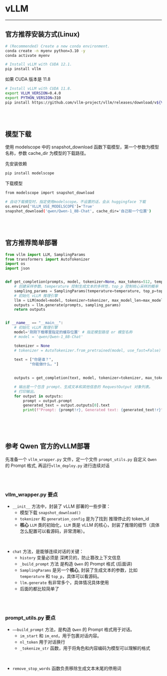 # vLLM 

---

## 官方推荐安装方式(Linux)

```bash
# (Recommended) Create a new conda environment.
conda create -n myenv python=3.10 -y
conda activate myenv

# Install vLLM with CUDA 12.1.
pip install vllm
```

如果 CUDA 版本是 11.8
```bash
# Install vLLM with CUDA 11.8.
export VLLM_VERSION=0.4.0
export PYTHON_VERSION=310
pip install https://github.com/vllm-project/vllm/releases/download/v${VLLM_VERSION}/vllm-${VLLM_VERSION}+cu118-cp${PYTHON_VERSION}-cp${PYTHON_VERSION}-manylinux1_x86_64.whl --extra-index-url https://download.pytorch.org/whl/cu118
```

<br>
<br>

## 模型下载

使用 modelscope 中的 snapshot_download 函数下载模型，第一个参数为模型名称，参数 cache_dir 为模型的下载路径。

先安装依赖
```bash
pip install modelscope
```
下载模型
```bash
from modelscope import snapshot_download

# 自动下载模型时，指定使用modelscope。不设置的话，会从 huggingface 下载
os.environ['VLLM_USE_MODELSCOPE']='True'
snapshot_download('qwen/Qwen-1_8B-Chat', cache_dir='自己取一个位置')
```



<br>
<br>


## 官方推荐简单部署
```python
from vllm import LLM, SamplingParams
from transformers import AutoTokenizer
import os
import json


def get_completion(prompts, model, tokenizer=None, max_tokens=512, temperature=0.8, top_p=0.95, max_model_len=2048):
    # 创建采样参数。temperature 控制生成文本的多样性，top_p 控制核心采样的概率
    sampling_params = SamplingParams(temperature=temperature, top_p=top_p, max_tokens=max_tokens)
    # 初始化 vLLM 推理引擎
    llm = LLM(model=model, tokenizer=tokenizer, max_model_len=max_model_len)
    outputs = llm.generate(prompts, sampling_params)
    return outputs


if __name__ == "__main__":    
    # 初始化 vLLM 推理引擎
    model='刚刚下载哪里指定的缓存位置' # 指定模型路径 or 模型名称
    # model = 'qwen/Qwen-1_8B-Chat'

    tokenizer = None
    # tokenizer = AutoTokenizer.from_pretrained(model, use_fast=False) # 加载分词器后传入vLLM 模型，但不是必要的。
    
    text = ["你是谁？",
           "你能做什么。"]
   

    outputs = get_completion(text, model, tokenizer=tokenizer, max_tokens=512, temperature=1, top_p=1, max_model_len=2048)

    # 输出是一个包含 prompt、生成文本和其他信息的 RequestOutput 对象列表。
    # 打印输出。
    for output in outputs:
        prompt = output.prompt
        generated_text = output.outputs[0].text
        print(f"Prompt: {prompt!r}, Generated text: {generated_text!r}")
        
```


<br>
<br>



## 参考 Qwen 官方的vLLM部署

先准备一个 `vllm_wrapper.py` 文件，定一个文件 `prompt_utils.py` 自定义 `Qwen` 的 Prompt 格式, 再运行`vllm_deploy.py` 进行连续对话


<br>
<br>

### vllm_wrapper.py 要点

- `__init__` 方法中，封装了 vLLM 部署的一些步骤：
    - 模型下载 `snapshot_download()`
    - `tokenizer` 和 `generation_config` 是为了找到 推理停止的 token_id
    - **核心** `LLM` 类的初始化，`LLM` 类是 vLLM 的核心，封装了推理的细节（具体怎么配置可以看源码，非常清晰）。
<br>

- `chat` 方法，是能够连续对话的关键：
    - `history` 变量必须是 深拷贝的，防止篡改上下文信息
    - `_build_prompt` 方法 是构造 `Qwen` 的 Prompt 格式 (后面讲)
    - `SamplingParams` 是另一个**核心**, 封装了生成文本的参数，比如 `temperature` 和 `top_p`，具体可以看源码。
    - `llm.generate` 有非常多个，具体情况具体使用
    - 后面的都比较简单了


<br>
<br>


### prompt_utils.py 要点


- `——build_prompt` 方法，是构造 `Qwen` 的 Prompt 格式用于对话。
    - `im_start` 和 `im_end`，用于包裹对话内容。
    - `nl_token` 用于对话换行
    - `_tokenize_str` 函数，用于将角色和内容编码为模型可以理解的格式

<br>

- `remove_stop_words` 函数负责移除生成文本末尾的停用词


